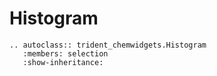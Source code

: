 # Histogram

```{eval-rst}
.. autoclass:: trident_chemwidgets.Histogram
   :members: selection
   :show-inheritance:
```
